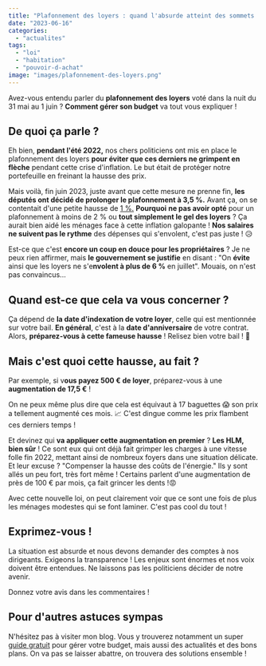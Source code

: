 ```yaml
---
title: "Plafonnement des loyers : quand l'absurde atteint des sommets !"
date: "2023-06-16"
categories: 
  - "actualites"
tags: 
  - "loi"
  - "habitation"
  - "pouvoir-d-achat"
image: "images/plafonnement-des-loyers.png"
---
```


Avez-vous entendu parler du **plafonnement des loyers** voté dans la nuit du 31 mai au 1 juin ? **Comment gérer son budget** va tout vous expliquer !

## De quoi ça parle ?

Eh bien, **pendant l'été 2022,** nos chers politiciens ont mis en place le plafonnement des loyers **pour éviter que ces derniers ne grimpent en flèche** pendant cette crise d'inflation. Le but était de protéger notre portefeuille en freinant la hausse des prix.

Mais voilà, fin juin 2023, juste avant que cette mesure ne prenne fin, **les députés ont décidé de prolonger le plafonnement à 3,5 %.** Avant ça, on se contentait d'une petite hausse de [1 %.](https://www.anil.org/outils/indices-et-plafonds/tableau-de-lirl/#:~:text=Le%20dernier%20indice%20de%20r%C3%A9f%C3%A9rence,IRL%20du%201er%20trimestre%202022. "1 %.") **Pourquoi** **ne pas avoir opté** pour un plafonnement à moins de 2 % ou **tout simplement le gel des loyers** ? Ça aurait bien aidé les ménages face à cette inflation galopante ! **Nos salaires ne suivent pas le rythme** des dépenses qui s'envolent, c'est pas juste ! 😥

Est-ce que c'est **encore un coup en douce pour les propriétaires** ? Je ne peux rien affirmer, mais **le gouvernement se justifie** en disant : "On **évite** ainsi que les loyers ne s'e**nvolent à plus de 6 %** en juillet". Mouais, on n'est pas convaincus...

## Quand est-ce que cela va vous concerner ?

Ça dépend de **la date d'indexation de votre loyer**, celle qui est mentionnée sur votre bail. **En général**, c'est à la **date d'anniversaire** de votre contrat. Alors, **préparez-vous à cette fameuse hausse** ! Relisez bien votre bail ! 💪

## Mais c'est quoi cette hausse, au fait ?

Par exemple, si v**ous payez 500 € de loyer**, préparez-vous à une **augmentation de 17,5 €** !

On ne peux même plus dire que cela est équivaut à 17 baguettes 😱 son prix a tellement augmenté ces mois. 📈 C'est dingue comme les prix flambent ces derniers temps !

Et devinez qui **va appliquer cette augmentation en premier** ? **Les HLM, bien sûr** ! Ce sont eux qui ont déjà fait grimper les charges à une vitesse folle fin 2022, mettant ainsi de nombreux foyers dans une situation délicate. Et leur excuse ? "Compenser la hausse des coûts de l'énergie." Ils y sont allés un peu fort, très fort même ! Certains parlent d'une augmentation de près de 100 € par mois, ça fait grincer les dents !😡

Avec cette nouvelle loi, on peut clairement voir que ce sont une fois de plus les ménages modestes qui se font laminer. C'est pas cool du tout !

## Exprimez-vous !

La situation est absurde et nous devons demander des comptes à nos dirigeants. Exigeons la transparence ! Les enjeux sont énormes et nos voix doivent être entendues. Ne laissons pas les politiciens décider de notre avenir.

Donnez votre avis dans les commentaires !

## Pour d'autres astuces sympas

N'hésitez pas à visiter mon blog. Vous y trouverez notamment un super [guide gratuit](https://commentgerersonbudget.fr/guide-joindre-les-deux-bouts/) pour gérer votre budget, mais aussi des actualités et des bons plans. On va pas se laisser abattre, on trouvera des solutions ensemble !
